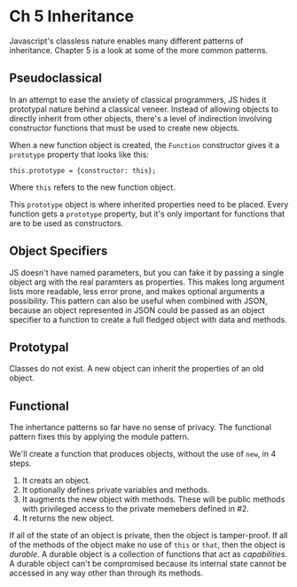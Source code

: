 Ch 5 Inheritance
===========================

Javascript's classless nature enables many different patterns of inheritance. Chapter 5 is a look at some of the more common patterns.


Pseudoclassical
---------------------------

In an attempt to ease the anxiety of classical programmers, JS hides it prototypal nature behind a classical veneer. Instead of allowing objects to directly inherit from other objects, there's a level of indirection involving constructor functions that must be used to create new objects.

When a new function object is created, the `Function` constructor gives it a `prototype` property that looks like this:

```
this.prototype = {constructor: this};
```

Where `this` refers to the new function object.

This `prototype` object is where inherited properties need to be placed. Every function gets a `prototype` property, but it's only important for functions that are to be used as constructors.


Object Specifiers
--------------------------

JS doesn't have named parameters, but you can fake it by passing a single object arg with the real paramters as properties. This makes long argument lists more readable, less error prone, and makes optional arguments a possibility. This pattern can also be useful when combined with JSON, because an object represented in JSON could be passed as an object specifier to a function to create a full fledged object with data and methods.


Prototypal
---------------------

Classes do not exist. A new object can inherit the properties of an old object.


Functional
--------------------

The inhertance patterns so far have no sense of privacy. The functional pattern fixes this by applying the module pattern.

We'll create a function that produces objects, without the use of `new`, in 4 steps.

1. It creats an object.
2. It optionally defines private variables and methods.
3. It augments the new object with methods. These will be public methods with privileged access to the private memebers defined in #2.
4. It returns the new object.

If all of the state of an object is private, then the object is tamper-proof. If all of the methods of the object make no use of `this` or `that`, then the object is *durable*. A durable object is a collection of functions that act as *capabilities*. A durable object can't be compromised because its internal state cannot be accessed in any way other than through its methods.


